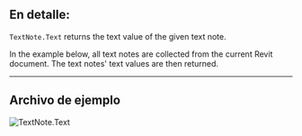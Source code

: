 ## En detalle:
`TextNote.Text` returns the text value of the given text note.

In the example below, all text notes are collected from the current Revit document. The text notes' text values are then returned.

___
## Archivo de ejemplo

![TextNote.Text](./Revit.Elements.TextNote.Text_img.jpg)
